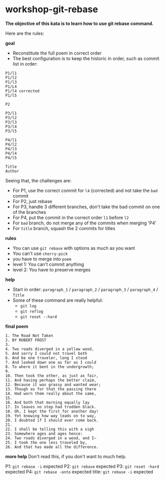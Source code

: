 # workshop-git-rebase

**The objective of this kata is to learn how to use git rebase command.**

Here are the rules:

**goal**
- Reconstitute the full poem in correct order
- The best configuration is to keep the historic in order, such as commit list in order:

```
P1/l1
P1/l2
P1/l3
P1/L4
P1/l4 corrected
P1/l5

P2

P3/l1
P3/l2
P3/l3
P3/l4
P3/l5

P4/l1
P4/l2
P4/l3
P4/l4
P4/l5

Title
Author
```

Seeing that, the challenges are:
- For P1, use the correct commit for `l4` (corrected) and not take the `bad` commit
- For P2, just rebase
- For P3, handle 3 different branches, don't take the bad commit on one of the branches
- For P4, put the commit in the correct order `l1` before `l2`
- For `bad` branch, do not merge any of the commits when merging 'P4'
- For `title` branch, squash the 2 commits for titles

**rules**

- You can use `git rebase` with options as much as you want
- You can't use `cherry-pick`
- you have to merge into `poem`
- level 1: You can't commit anything
- level 2: You have to preserve merges

**help**

- Start in order: `paragraph_1` / `paragraph_2` / `paragraph_3` / `paragraph_4` / `Title`
- Some of these command are really helpful:
  - `git log`
  - `git reflog`
  - `git reset --hard`

**final poem**

```
1. The Road Not Taken
2. BY ROBERT FROST
3.
4. Two roads diverged in a yellow wood,
5. And sorry I could not travel both
6. And be one traveler, long I stood
7. And looked down one as far as I could
8. To where it bent in the undergrowth;
9.
10. Then took the other, as just as fair,
11. And having perhaps the better claim,
12. Because it was grassy and wanted wear;
13. Though as for that the passing there
14. Had worn them really about the same,
15.
16. And both that morning equally lay
17. In leaves no step had trodden black.
18. Oh, I kept the first for another day!
19. Yet knowing how way leads on to way,
20. I doubted if I should ever come back.
21.
22. I shall be telling this with a sigh
23. Somewhere ages and ages hence:
24. Two roads diverged in a wood, and I—
25. I took the one less traveled by,
26. And that has made all the difference.
```

**more help**
Don't read this, if you don't want to much help.

P1: `git rebase -i` expected
P2: `git rebase` expected
P3: `git reset -hard` expected
P4: `git rebase -onto` expected
title: `git rebase -i` expected
